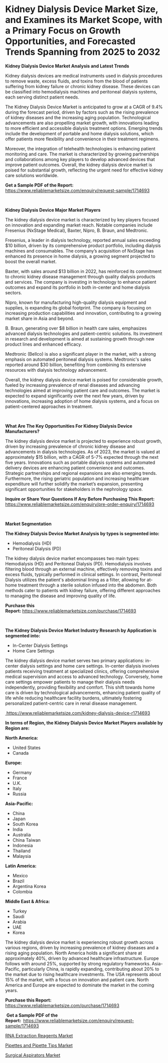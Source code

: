 <p><h1>Kidney Dialysis Device Market Size, and Examines its Market Scope, with a Primary Focus on Growth Opportunities, and Forecasted Trends Spanning from 2025 to 2032</h1></p><p><strong>Kidney Dialysis Device Market Analysis and Latest Trends</strong></p>
<p><p>Kidney dialysis devices are medical instruments used in dialysis procedures to remove waste, excess fluids, and toxins from the blood of patients suffering from kidney failure or chronic kidney disease. These devices can be classified into hemodialysis machines and peritoneal dialysis systems, each serving distinct patient needs.</p><p>The Kidney Dialysis Device Market is anticipated to grow at a CAGR of 9.4% during the forecast period, driven by factors such as the rising prevalence of kidney diseases and the increasing aging population. Technological advancements are also propelling market growth, with innovations leading to more efficient and accessible dialysis treatment options. Emerging trends include the development of portable and home dialysis solutions, which offer patients more flexibility and convenience in their treatment regimens. </p><p>Moreover, the integration of telehealth technologies is enhancing patient monitoring and care. The market is characterized by growing partnerships and collaborations among key players to develop advanced devices that improve patient outcomes. Overall, the kidney dialysis device market is poised for substantial growth, reflecting the urgent need for effective kidney care solutions worldwide.</p></p>
<p><strong>Get a Sample PDF of the Report:&nbsp;</strong> <a href="https://www.reliablemarketsize.com/enquiry/request-sample/1714693?utm_campaign=1901&utm_medium=2&utm_source=Github&utm_content=ia&utm_term=04032025&utm_id=kidney-dialysis-device">https://www.reliablemarketsize.com/enquiry/request-sample/1714693</a></p>
<p>&nbsp;</p>
<p><strong>Kidney Dialysis Device Major Market Players</strong></p>
<p><p>The kidney dialysis device market is characterized by key players focused on innovation and expanding market reach. Notable companies include Fresenius (NxStage Medical), Baxter, Nipro, B. Braun, and Medtronic.</p><p>Fresenius, a leader in dialysis technology, reported annual sales exceeding $10 billion, driven by its comprehensive product portfolio, including dialysis machines and consumables. The company’s acquisition of NxStage has enhanced its presence in home dialysis, a growing segment projected to boost the overall market.</p><p>Baxter, with sales around $13 billion in 2022, has reinforced its commitment to chronic kidney disease management through quality dialysis products and services. The company is investing in technology to enhance patient outcomes and expand its portfolio in both in-center and home dialysis sectors.</p><p>Nipro, known for manufacturing high-quality dialysis equipment and supplies, is expanding its global footprint. The company is focusing on increasing production capabilities and innovation, contributing to a growing market share in Asia and beyond.</p><p>B. Braun, generating over $8 billion in health care sales, emphasizes advanced dialysis technologies and patient-centric solutions. Its investment in research and development is aimed at sustaining growth through new product lines and enhanced efficacy.</p><p>Medtronic (Bellco) is also a significant player in the market, with a strong emphasis on automated peritoneal dialysis systems. Medtronic's sales reported around $30 billion, benefiting from combining its extensive resources with dialysis technology advancement.</p><p>Overall, the kidney dialysis device market is poised for considerable growth, fueled by increasing prevalence of renal diseases and advancing technologies aimed at improving patient care and outcomes. The market is expected to expand significantly over the next few years, driven by innovations, increasing adoption of home dialysis systems, and a focus on patient-centered approaches in treatment.</p></p>
<p>&nbsp;</p>
<p><strong>What Are The Key Opportunities For Kidney Dialysis Device Manufacturers?</strong></p>
<p><p>The kidney dialysis device market is projected to experience robust growth, driven by increasing prevalence of chronic kidney disease and advancements in dialysis technologies. As of 2023, the market is valued at approximately $15 billion, with a CAGR of 5-7% expected through the next five years. Innovations such as portable dialysis systems and automated delivery devices are enhancing patient convenience and outcomes. Strategic partnerships and regional expansions are also emerging trends. Furthermore, the rising geriatric population and increasing healthcare expenditure will further solidify the market’s expansion, presenting significant opportunities for stakeholders in the nephrology space.</p></p>
<p><strong>Inquire or Share Your Questions If Any Before Purchasing This Report:</strong> <a href="https://www.reliablemarketsize.com/enquiry/pre-order-enquiry/1714693?utm_campaign=1901&utm_medium=2&utm_source=Github&utm_content=ia&utm_term=04032025&utm_id=kidney-dialysis-device">https://www.reliablemarketsize.com/enquiry/pre-order-enquiry/1714693</a></p>
<p>&nbsp;</p>
<p><strong>Market Segmentation</strong></p>
<p><strong>The Kidney Dialysis Device Market Analysis by types is segmented into:</strong></p>
<p><ul><li>Hemodialysis (HD)</li><li>Peritoneal Dialysis (PD)</li></ul></p>
<p><p>The kidney dialysis device market encompasses two main types: Hemodialysis (HD) and Peritoneal Dialysis (PD). Hemodialysis involves filtering blood through an external machine, effectively removing toxins and excess fluids, typically performed in clinical settings. In contrast, Peritoneal Dialysis utilizes the patient's abdominal lining as a filter, allowing for at-home treatment through a sterile solution infused into the abdomen. Both methods cater to patients with kidney failure, offering different approaches to managing the disease and improving quality of life.</p></p>
<p><strong>Purchase this Report:&nbsp;</strong><a href="https://www.reliablemarketsize.com/purchase/1714693?utm_campaign=1901&utm_medium=2&utm_source=Github&utm_content=ia&utm_term=04032025&utm_id=kidney-dialysis-device">https://www.reliablemarketsize.com/purchase/1714693</a></p>
<p>&nbsp;</p>
<p><strong>The Kidney Dialysis Device Market Industry Research by Application is segmented into:</strong></p>
<p><ul><li>In-Center Dialysis Settings</li><li>Home Care Settings</li></ul></p>
<p><p>The kidney dialysis device market serves two primary applications: in-center dialysis settings and home care settings. In-center dialysis involves patients receiving treatment at specialized clinics, offering comprehensive medical supervision and access to advanced technology. Conversely, home care settings empower patients to manage their dialysis needs independently, providing flexibility and comfort. This shift towards home care is driven by technological advancements, enhancing patient quality of life while reducing healthcare facility burdens, ultimately fostering personalized patient-centric care in renal disease management.</p></p>
<p><a href="https://www.reliablemarketsize.com/kidney-dialysis-device-r1714693?utm_campaign=1901&utm_medium=2&utm_source=Github&utm_content=ia&utm_term=04032025&utm_id=kidney-dialysis-device">&nbsp;https://www.reliablemarketsize.com/kidney-dialysis-device-r1714693</a></p>
<p><strong>In terms of Region, the Kidney Dialysis Device Market Players available by Region are:</strong></p>
<p>
    <p> <strong> North America: </strong>
        <ul>
            <li>United States</li>
            <li>Canada</li>
        </ul>
        </p> 
    <p> <strong> Europe: </strong>
        <ul>
            <li>Germany</li>
            <li>France</li>
            <li>U.K.</li>
            <li>Italy</li>
            <li>Russia</li>
        </ul>
        </p> 
    <p> <strong> Asia-Pacific: </strong>
        <ul>
            <li>China</li>
            <li>Japan</li>
            <li>South Korea</li>
            <li>India</li>
            <li>Australia</li>
            <li>China Taiwan</li>
            <li>Indonesia</li>
            <li>Thailand</li>
            <li>Malaysia</li>
        </ul>
        </p> 
    <p> <strong> Latin America: </strong>
        <ul>
            <li>Mexico</li>
            <li>Brazil</li>
            <li>Argentina Korea</li>
            <li>Colombia</li>
        </ul>
        </p> 
    <p> <strong> Middle East & Africa: </strong>
        <ul>
            <li>Turkey</li>
            <li>Saudi</li>
            <li>Arabia</li>
            <li>UAE</li>
            <li>Korea</li>
        </ul>
    </p>
    </p>
<p><p>The kidney dialysis device market is experiencing robust growth across various regions, driven by increasing prevalence of kidney diseases and a rising aging population. North America holds a significant share at approximately 40%, driven by advanced healthcare infrastructure. Europe follows with around 25%, supported by strong regulatory frameworks. Asia-Pacific, particularly China, is rapidly expanding, contributing about 20% to the market due to rising healthcare investments. The USA represents about 15% of the market, with a focus on innovation and patient care. North America and Europe are expected to dominate the market in the coming years.</p></p>
<p><strong>Purchase this Report: </strong><a href="https://www.reliablemarketsize.com/purchase/1714693?utm_campaign=1901&utm_medium=2&utm_source=Github&utm_content=ia&utm_term=04032025&utm_id=kidney-dialysis-device">https://www.reliablemarketsize.com/purchase/1714693</a></p>
<p>&nbsp;<strong>Get a Sample PDF of the Report:&nbsp;&nbsp;</strong><a href="https://www.reliablemarketsize.com/enquiry/request-sample/1714693?utm_campaign=1901&utm_medium=2&utm_source=Github&utm_content=ia&utm_term=04032025&utm_id=kidney-dialysis-device">https://www.reliablemarketsize.com/enquiry/request-sample/1714693</a></p>
<p><strong></strong></p>
<p><p><a href="https://github.com/motosyuliq/Market-Research-Report-List-1/blob/main/rna-extraction-reagents-market.md?utm_campaign=1901&utm_medium=2&utm_source=Github&utm_content=ia&utm_term=04032025&utm_id=kidney-dialysis-device">RNA Extraction Reagents Market</a></p><p><a href="https://github.com/muskoaizahfi/Market-Research-Report-List-1/blob/main/pipettes-and-pipette-tips-market.md?utm_campaign=1901&utm_medium=2&utm_source=Github&utm_content=ia&utm_term=04032025&utm_id=kidney-dialysis-device">Pipettes and Pipette Tips Market</a></p><p><a href="https://github.com/AKSHATREPORTPRIME/Market-Research-Report-List-7/blob/main/surgical-aspirators-market.md?utm_campaign=1901&utm_medium=2&utm_source=Github&utm_content=ia&utm_term=04032025&utm_id=kidney-dialysis-device">Surgical Aspirators Market</a></p></p>